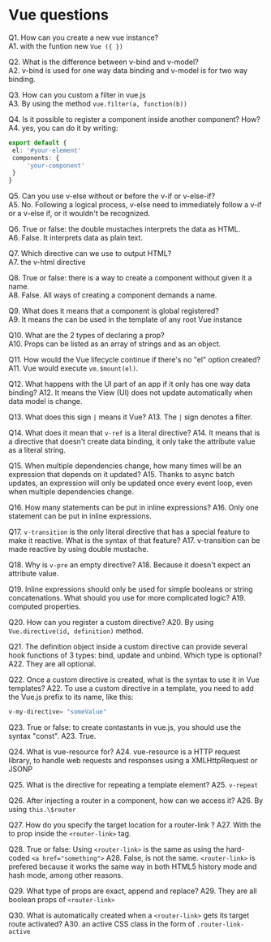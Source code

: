 # Vue questions

Q1. How can you create a new vue instance?<br>
A1. with the funtion new `Vue ({ })`

Q2. What is the difference between v-bind and v-model?<br>
A2. v-bind is used for one way data binding and v-model is for two way binding.

Q3. How can you custom a filter in vue.js<br>
A3. By using the method `vue.filter(a, function(b))`

Q4. Is it possible to register a component inside another component? How?<br>
A4. yes, you can do it by writing:

```Typescript
export default {
 el: '#your-element'
 components: {
     'your-component'
 }
}
```

Q5. Can you use v-else without or before the v-if or v-else-if?<br>
A5. No. Following a logical process, v-else need to immediately follow a v-if or a v-else if, or it wouldn't be recognized.

Q6. True or false: the double mustaches interprets the data as HTML.<br>
A6. False. It interprets data as plain text.

Q7. Which directive can we use to output HTML?<br>
A7. the v-html directive

Q8. True or false: there is a way to create a component without given it a name.<br>
A8. False. All ways of creating a component demands a name.

Q9. What does it means that a component is global registered?<br>
A9. It means the can be used in the template of any root Vue instance

Q10. What are the 2 types of declaring a prop?<br>
A10. Props can be listed as an array of strings and as an object.

Q11. How would the Vue lifecycle continue if there's no "el" option created?
A11. Vue would execute `vm.$mount(el)`.

Q12. What happens with the UI part of an app if it only has one way data binding?
A12. It means the View (UI) does not update automatically when data model is change.

Q13. What does this sign `|` means it Vue?
A13. The `|` sign denotes a filter.

Q14. What does it mean that `v-ref` is a literal directive?
A14. It means that is a directive that doesn't create data binding, it only take the attribute value as a literal string.

Q15. When multiple dependencies change, how many times will be an expression that depends on it updated?
A15. Thanks to async batch updates, an expression will only be updated once every event loop, even when multiple dependencies change.

Q16. How many statements can be put in inline expressions?
A16. Only one statement can be put in inline expressions.

Q17. `v-transition` is the only literal directive that has a special feature to make it reactive. What is the syntax of that feature?
A17. v-transition can be made reactive by using double mustache.

Q18. Why is `v-pre` an empty directive?
A18. Because it doesn't expect an attribute value.

Q19. Inline expressions should only be used for simple booleans or string concatenations. What should you use for more complicated logic?
A19. computed properties.

Q20. How can you register a custom directive?
A20. By using `Vue.directive(id, definition)` method.

Q21. The definition object inside a custom directive can provide several hook functions of 3 types: bind, update and unbind. Which type is optional?
A22. They are all optional.

Q22. Once a custom directive is created, what is the syntax to use it in Vue templates?
A22. To use a custom directive in a template, you need to add the Vue.js prefix to its name, like this:

```typescript
v-my-directive= "someValue"
```

Q23. True or false: to create contastants in vue.js, you should use the syntax "const".
A23. True.

Q24. What is vue-resource for?
A24. vue-resource is a HTTP request library, to handle web requests and responses using a XMLHttpRequest or JSONP

Q25. What is the directive for repeating a template element?
A25. `v-repeat`

Q26. After injecting a router in a component, how can we access it?
A26. By using `this.\$router`

Q27. How do you specify the target location for a router-link ?
A27. With the to prop inside the `<router-link>` tag.

Q28. True or false: Using `<router-link>` is the same as using the hard-coded `<a href="something">`
A28. False, is not the same. `<router-link>` is prefered because it works the same way in both HTML5 history mode and hash mode, among other reasons.

Q29. What type of props are exact, append and replace?
A29. They are all boolean props of `<router-link>`

Q30. What is automatically created when a `<router-link>` gets its target route activated?
A30. an active CSS class in the form of `.router-link-active`